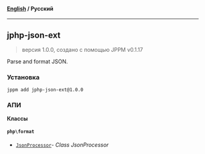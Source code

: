 #### [English](README.md) / **Русский**

---

## jphp-json-ext
> версия 1.0.0, создано с помощью JPPM v0.1.17

Parse and format JSON.

### Установка
```
jppm add jphp-json-ext@1.0.0
```

### АПИ
**Классы**

#### `php\format`

- [`JsonProcessor`](https://github.com/jphp-compiler/jphp/blob/master/exts/jphp-json-ext/api-docs/classes/php/format/JsonProcessor.ru.md)- _Class JsonProcessor_
